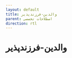 ```yaml
---
layout: default
title: والدین-فرزندپذیر
parent: اصطلاحات تخصصی
direction: rtl
---
```


# والدین-فرزندپذیر
